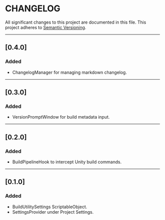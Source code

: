 # CHANGELOG

All significant changes to this project are documented in this file.
This project adheres to [Semantic Versioning](https://semver.org/).  

---

## [0.4.0]
### Added
- ChangelogManager for managing markdown changelog.

---

## [0.3.0]
### Added
- VersionPromptWindow for build metadata input.

---

## [0.2.0]
### Added
- BuildPipelineHook to intercept Unity build commands.

---

## [0.1.0]
### Added
- BuildUtilitySettings ScriptableObject.
- SettingsProvider under Project Settings.
